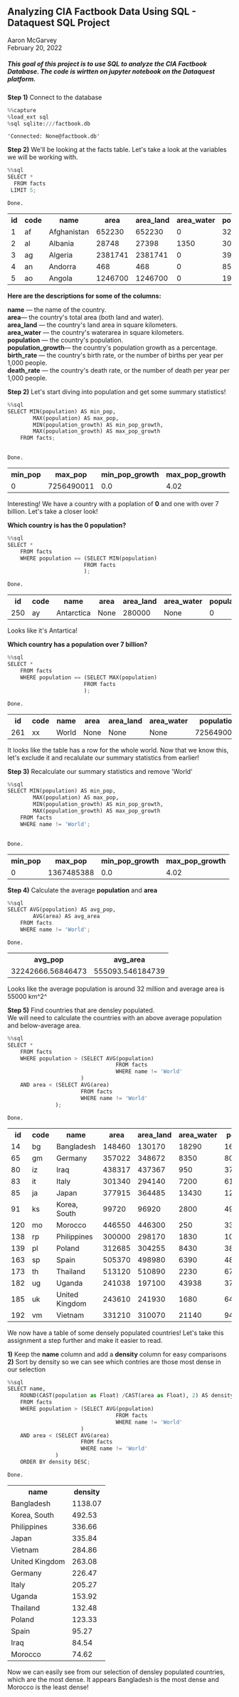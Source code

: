
## Analyzing CIA Factbook Data Using SQL - Dataquest SQL Project

Aaron McGarvey  
February 20, 2022

##### This goal of this project is to use SQL to analyze the CIA Factbook Database. The code is wirtten on jupyter notebook on the Dataquest platform.


**Step 1)** Connect to the database


```python
%%capture
%load_ext sql
%sql sqlite:///factbook.db
```




    'Connected: None@factbook.db'



**Step 2)** We'll be looking at the facts table. Let's take a look at the variables we will be working with.


```python
%%sql
SELECT *
  FROM facts
 LIMIT 5;
```

    Done.





<table>
    <tr>
        <th>id</th>
        <th>code</th>
        <th>name</th>
        <th>area</th>
        <th>area_land</th>
        <th>area_water</th>
        <th>population</th>
        <th>population_growth</th>
        <th>birth_rate</th>
        <th>death_rate</th>
        <th>migration_rate</th>
    </tr>
    <tr>
        <td>1</td>
        <td>af</td>
        <td>Afghanistan</td>
        <td>652230</td>
        <td>652230</td>
        <td>0</td>
        <td>32564342</td>
        <td>2.32</td>
        <td>38.57</td>
        <td>13.89</td>
        <td>1.51</td>
    </tr>
    <tr>
        <td>2</td>
        <td>al</td>
        <td>Albania</td>
        <td>28748</td>
        <td>27398</td>
        <td>1350</td>
        <td>3029278</td>
        <td>0.3</td>
        <td>12.92</td>
        <td>6.58</td>
        <td>3.3</td>
    </tr>
    <tr>
        <td>3</td>
        <td>ag</td>
        <td>Algeria</td>
        <td>2381741</td>
        <td>2381741</td>
        <td>0</td>
        <td>39542166</td>
        <td>1.84</td>
        <td>23.67</td>
        <td>4.31</td>
        <td>0.92</td>
    </tr>
    <tr>
        <td>4</td>
        <td>an</td>
        <td>Andorra</td>
        <td>468</td>
        <td>468</td>
        <td>0</td>
        <td>85580</td>
        <td>0.12</td>
        <td>8.13</td>
        <td>6.96</td>
        <td>0.0</td>
    </tr>
    <tr>
        <td>5</td>
        <td>ao</td>
        <td>Angola</td>
        <td>1246700</td>
        <td>1246700</td>
        <td>0</td>
        <td>19625353</td>
        <td>2.78</td>
        <td>38.78</td>
        <td>11.49</td>
        <td>0.46</td>
    </tr>
</table>



**Here are the descriptions for some of the columns:**

**name** — the name of the country.  
**area**— the country's total area (both land and water).  
**area_land** — the country's land area in square kilometers.  
**area_water** — the country's waterarea in square kilometers.  
**population** — the country's population.  
**population_growth**— the country's population growth as a percentage.  
**birth_rate** — the country's birth rate, or the number of births per year per 1,000 people.  
**death_rate** — the country's death rate, or the number of death per year per 1,000 people.  

**Step 2)** Let's start diving into population and get some summary statistics!


```python
%%sql
SELECT MIN(population) AS min_pop,
        MAX(population) AS max_pop, 
        MIN(population_growth) AS min_pop_growth,
        MAX(population_growth) AS max_pop_growth
    FROM facts;
        
```

    Done.





<table>
    <tr>
        <th>min_pop</th>
        <th>max_pop</th>
        <th>min_pop_growth</th>
        <th>max_pop_growth</th>
    </tr>
    <tr>
        <td>0</td>
        <td>7256490011</td>
        <td>0.0</td>
        <td>4.02</td>
    </tr>
</table>



Interesting! We have a country with a poplation of **0** and one with over 7 billion. Let's take a closer look!

**Which country is has the 0 population?**


```python
%%sql
SELECT *
    FROM facts
    WHERE population == (SELECT MIN(population)
                        FROM facts
                        );
```

    Done.





<table>
    <tr>
        <th>id</th>
        <th>code</th>
        <th>name</th>
        <th>area</th>
        <th>area_land</th>
        <th>area_water</th>
        <th>population</th>
        <th>population_growth</th>
        <th>birth_rate</th>
        <th>death_rate</th>
        <th>migration_rate</th>
    </tr>
    <tr>
        <td>250</td>
        <td>ay</td>
        <td>Antarctica</td>
        <td>None</td>
        <td>280000</td>
        <td>None</td>
        <td>0</td>
        <td>None</td>
        <td>None</td>
        <td>None</td>
        <td>None</td>
    </tr>
</table>



Looks like it's Antartica!

**Which country has a population over 7 billion?**


```python
%%sql
SELECT *
    FROM facts
    WHERE population == (SELECT MAX(population)
                        FROM facts
                        );
```

    Done.





<table>
    <tr>
        <th>id</th>
        <th>code</th>
        <th>name</th>
        <th>area</th>
        <th>area_land</th>
        <th>area_water</th>
        <th>population</th>
        <th>population_growth</th>
        <th>birth_rate</th>
        <th>death_rate</th>
        <th>migration_rate</th>
    </tr>
    <tr>
        <td>261</td>
        <td>xx</td>
        <td>World</td>
        <td>None</td>
        <td>None</td>
        <td>None</td>
        <td>7256490011</td>
        <td>1.08</td>
        <td>18.6</td>
        <td>7.8</td>
        <td>None</td>
    </tr>
</table>



It looks like the table has a row for the whole world. Now that we know this, let's exclude it and recalulate our summary statistics from earlier!

**Step 3)** Recalculate our summary statistics and remove 'World'


```python
%%sql
SELECT MIN(population) AS min_pop,
        MAX(population) AS max_pop, 
        MIN(population_growth) AS min_pop_growth,
        MAX(population_growth) AS max_pop_growth
    FROM facts
    WHERE name != 'World';
        
```

    Done.





<table>
    <tr>
        <th>min_pop</th>
        <th>max_pop</th>
        <th>min_pop_growth</th>
        <th>max_pop_growth</th>
    </tr>
    <tr>
        <td>0</td>
        <td>1367485388</td>
        <td>0.0</td>
        <td>4.02</td>
    </tr>
</table>



**Step 4)** Calculate the average **population** and **area**


```python
%%sql
SELECT AVG(population) AS avg_pop,
        AVG(area) AS avg_area 
    FROM facts
    WHERE name != 'World';
```

    Done.





<table>
    <tr>
        <th>avg_pop</th>
        <th>avg_area</th>
    </tr>
    <tr>
        <td>32242666.56846473</td>
        <td>555093.546184739</td>
    </tr>
</table>



Looks like the average population is around 32 million and average area is 55000 km^2^

**Step 5)** Find countries that are densley populated.    
We will need to calculate the countries with an above average population and below-average area.


```python
%%sql
SELECT *
    FROM facts
    WHERE population > (SELECT AVG(population)
                                  FROM facts
                                  WHERE name != 'World'
                       )                
    AND area < (SELECT AVG(area)
                       FROM facts
                       WHERE name != 'World'
               );
```

    Done.





<table>
    <tr>
        <th>id</th>
        <th>code</th>
        <th>name</th>
        <th>area</th>
        <th>area_land</th>
        <th>area_water</th>
        <th>population</th>
        <th>population_growth</th>
        <th>birth_rate</th>
        <th>death_rate</th>
        <th>migration_rate</th>
    </tr>
    <tr>
        <td>14</td>
        <td>bg</td>
        <td>Bangladesh</td>
        <td>148460</td>
        <td>130170</td>
        <td>18290</td>
        <td>168957745</td>
        <td>1.6</td>
        <td>21.14</td>
        <td>5.61</td>
        <td>0.46</td>
    </tr>
    <tr>
        <td>65</td>
        <td>gm</td>
        <td>Germany</td>
        <td>357022</td>
        <td>348672</td>
        <td>8350</td>
        <td>80854408</td>
        <td>0.17</td>
        <td>8.47</td>
        <td>11.42</td>
        <td>1.24</td>
    </tr>
    <tr>
        <td>80</td>
        <td>iz</td>
        <td>Iraq</td>
        <td>438317</td>
        <td>437367</td>
        <td>950</td>
        <td>37056169</td>
        <td>2.93</td>
        <td>31.45</td>
        <td>3.77</td>
        <td>1.62</td>
    </tr>
    <tr>
        <td>83</td>
        <td>it</td>
        <td>Italy</td>
        <td>301340</td>
        <td>294140</td>
        <td>7200</td>
        <td>61855120</td>
        <td>0.27</td>
        <td>8.74</td>
        <td>10.19</td>
        <td>4.1</td>
    </tr>
    <tr>
        <td>85</td>
        <td>ja</td>
        <td>Japan</td>
        <td>377915</td>
        <td>364485</td>
        <td>13430</td>
        <td>126919659</td>
        <td>0.16</td>
        <td>7.93</td>
        <td>9.51</td>
        <td>0.0</td>
    </tr>
    <tr>
        <td>91</td>
        <td>ks</td>
        <td>Korea, South</td>
        <td>99720</td>
        <td>96920</td>
        <td>2800</td>
        <td>49115196</td>
        <td>0.14</td>
        <td>8.19</td>
        <td>6.75</td>
        <td>0.0</td>
    </tr>
    <tr>
        <td>120</td>
        <td>mo</td>
        <td>Morocco</td>
        <td>446550</td>
        <td>446300</td>
        <td>250</td>
        <td>33322699</td>
        <td>1.0</td>
        <td>18.2</td>
        <td>4.81</td>
        <td>3.36</td>
    </tr>
    <tr>
        <td>138</td>
        <td>rp</td>
        <td>Philippines</td>
        <td>300000</td>
        <td>298170</td>
        <td>1830</td>
        <td>100998376</td>
        <td>1.61</td>
        <td>24.27</td>
        <td>6.11</td>
        <td>2.09</td>
    </tr>
    <tr>
        <td>139</td>
        <td>pl</td>
        <td>Poland</td>
        <td>312685</td>
        <td>304255</td>
        <td>8430</td>
        <td>38562189</td>
        <td>0.09</td>
        <td>9.74</td>
        <td>10.19</td>
        <td>0.46</td>
    </tr>
    <tr>
        <td>163</td>
        <td>sp</td>
        <td>Spain</td>
        <td>505370</td>
        <td>498980</td>
        <td>6390</td>
        <td>48146134</td>
        <td>0.89</td>
        <td>9.64</td>
        <td>9.04</td>
        <td>8.31</td>
    </tr>
    <tr>
        <td>173</td>
        <td>th</td>
        <td>Thailand</td>
        <td>513120</td>
        <td>510890</td>
        <td>2230</td>
        <td>67976405</td>
        <td>0.34</td>
        <td>11.19</td>
        <td>7.8</td>
        <td>0.0</td>
    </tr>
    <tr>
        <td>182</td>
        <td>ug</td>
        <td>Uganda</td>
        <td>241038</td>
        <td>197100</td>
        <td>43938</td>
        <td>37101745</td>
        <td>3.24</td>
        <td>43.79</td>
        <td>10.69</td>
        <td>0.74</td>
    </tr>
    <tr>
        <td>185</td>
        <td>uk</td>
        <td>United Kingdom</td>
        <td>243610</td>
        <td>241930</td>
        <td>1680</td>
        <td>64088222</td>
        <td>0.54</td>
        <td>12.17</td>
        <td>9.35</td>
        <td>2.54</td>
    </tr>
    <tr>
        <td>192</td>
        <td>vm</td>
        <td>Vietnam</td>
        <td>331210</td>
        <td>310070</td>
        <td>21140</td>
        <td>94348835</td>
        <td>0.97</td>
        <td>15.96</td>
        <td>5.93</td>
        <td>0.3</td>
    </tr>
</table>



We now have a table of some densely populated countries! Let's take this assignment a step further and make it easier to read.  

**1)** Keep the **name** column and add a **density** column for easy comparisons  
**2)** Sort by density so we can see which contries are those most dense in our selection  


```python
%%sql
SELECT name, 
    ROUND(CAST(population as Float) /CAST(area as Float), 2) AS density
    FROM facts
    WHERE population > (SELECT AVG(population)
                                  FROM facts
                                  WHERE name != 'World'
                       )                
    AND area < (SELECT AVG(area)
                       FROM facts
                       WHERE name != 'World'
               )
    ORDER BY density DESC;
```

    Done.





<table>
    <tr>
        <th>name</th>
        <th>density</th>
    </tr>
    <tr>
        <td>Bangladesh</td>
        <td>1138.07</td>
    </tr>
    <tr>
        <td>Korea, South</td>
        <td>492.53</td>
    </tr>
    <tr>
        <td>Philippines</td>
        <td>336.66</td>
    </tr>
    <tr>
        <td>Japan</td>
        <td>335.84</td>
    </tr>
    <tr>
        <td>Vietnam</td>
        <td>284.86</td>
    </tr>
    <tr>
        <td>United Kingdom</td>
        <td>263.08</td>
    </tr>
    <tr>
        <td>Germany</td>
        <td>226.47</td>
    </tr>
    <tr>
        <td>Italy</td>
        <td>205.27</td>
    </tr>
    <tr>
        <td>Uganda</td>
        <td>153.92</td>
    </tr>
    <tr>
        <td>Thailand</td>
        <td>132.48</td>
    </tr>
    <tr>
        <td>Poland</td>
        <td>123.33</td>
    </tr>
    <tr>
        <td>Spain</td>
        <td>95.27</td>
    </tr>
    <tr>
        <td>Iraq</td>
        <td>84.54</td>
    </tr>
    <tr>
        <td>Morocco</td>
        <td>74.62</td>
    </tr>
</table>



Now we can easily see from our selection of densley populated countries, which are the most dense. It appears Bangladesh is the most dense and Morocco is the least dense!
